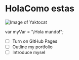 # HolaComo estas 


![Image of Yaktocat](https://octodex.github.com/images/yaktocat.png)



var myVar = "¡Hola mundo!";


- [ ] Turn on GitHub Pages
- [ ] Outline my portfolio
- [ ] Introduce mysel

